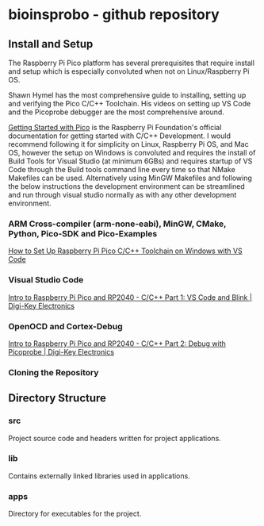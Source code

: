 # bioinsprobo - github repository
## Install and Setup
The Raspberry Pi Pico platform has several prerequisites that require install and setup which is especially convoluted when not on Linux/Raspberry Pi OS.

Shawn Hymel has the most comprehensive guide to installing, setting up and verifying the Pico C/C++ Toolchain. His videos on setting up VS Code and the Picoprobe debugger are the most comprehensive around.

[Getting Started with Pico](https://datasheets.raspberrypi.com/pico/getting-started-with-pico.pdf) is the Raspberry Pi Foundation's official documentation for getting started with C/C++ Development. I would recommend following it for simplicity on Linux, Raspberry Pi OS, and Mac OS, however the setup on Windows is convoluted and requires the install of Build Tools for Visual Studio (at minimum 6GBs) and requires startup of VS Code through the Build tools command line every time so that NMake Makefiles can be used. Alternatively using MinGW Makefiles and following the below instructions the development environment can be streamlined and run through visual studio normally as with any other development environment.
### ARM Cross-compiler (arm-none-eabi), MinGW, CMake, Python, Pico-SDK and Pico-Examples
[How to Set Up Raspberry Pi Pico C/C++ Toolchain on Windows with VS Code](https://shawnhymel.com/2096/how-to-set-up-raspberry-pi-pico-c-c-toolchain-on-windows-with-vs-code/)
### Visual Studio Code
[Intro to Raspberry Pi Pico and RP2040 - C/C++ Part 1: VS Code and Blink | Digi-Key Electronics](https://www.youtube.com/watch?v=B5rQSoOmR5w)
### OpenOCD and Cortex-Debug
[Intro to Raspberry Pi Pico and RP2040 - C/C++ Part 2: Debug with Picoprobe | Digi-Key Electronics](https://www.youtube.com/watch?v=jnC5LrTx470)
### Cloning the Repository
## Directory Structure
### src
Project source code and headers written for project applications.
### lib
Contains externally linked libraries used in applications.
### apps
Directory for executables for the project.
